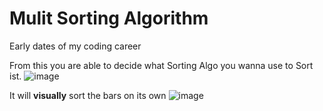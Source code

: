 # Mulit Sorting Algorithm


Early dates of my coding career

From this you are able to decide what Sorting Algo you wanna use to Sort ist. 
![image](https://user-images.githubusercontent.com/65255153/151243985-785a3ff6-f358-4187-bb29-77f414b422ea.png)


It will **visually** sort the bars on its own
![image](https://user-images.githubusercontent.com/65255153/151244065-d4a538d0-cb37-4a96-ab44-63425f24520b.png)
